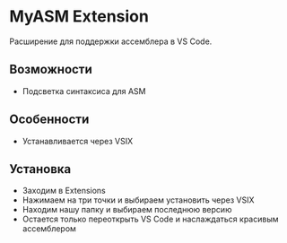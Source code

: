 # MyASM Extension

Расширение для поддержки ассемблера в VS Code.

## Возможности
- Подсветка синтаксиса для ASM

## Особенности
- Устанавливается через VSIX

## Установка
- Заходим в Extensions
- Нажимаем на три точки и выбираем установить через VSIX
- Находим нашу папку и выбираем последнюю версию
- Остается только переоткрыть VS Code и наслаждаться красивым ассемблером
